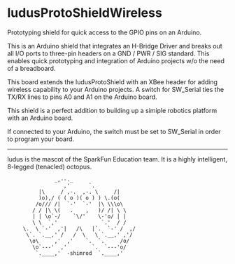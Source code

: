 ludusProtoShieldWireless
========

Prototyping shield for quick access to the GPIO pins on an Arduino. 

This is an Arduino shield that integrates an H-Bridge Driver and breaks out 
all I/O ports to three-pin headers on a GND / PWR / SIG standard. This enables quick
prototyping and integration of Arduino projects w/o the need of a breadboard.

This board extends the ludusProtoShield with an XBee header for adding wireless 
capability to your Arduino projects. A switch for SW_Serial ties the TX/RX lines to 
pins A0 and A1 on the Arduino board. 

This shield is a perfect addition to building up a simiple robotics platform with an
Arduino board.

If connected to your Arduino, the switch must be set to SW_Serial in order to program your board. 

--------
ludus is the mascot of the SparkFun Education team. It is a highly intelligent, 8-legged (tenacled) octopus.

                   _,--._
                      ,'      `.
              |\     / ,-.  ,-. \     /|
              )o),/ ( ( o )( o ) ) \.(o(
             /o/// /|  `-'  `-'  |\ \\\o\
            / / |\ \(   .    ,   )/ /| \ \
            | | \o`-/    `\/'    \-'o/ | |
            \ \  `,'              `.'  / /
         \.  \ `-'  ,'|   /\   |`.  `-' /  ,/
          \`. `.__,' /   /  \   \ `.__,' ,'/
           \o\     ,'  ,'    `.  `.     /o/
            \o`---'  ,'        `.  `---'o/
             `.____,'  -shimrod  `.____,'

